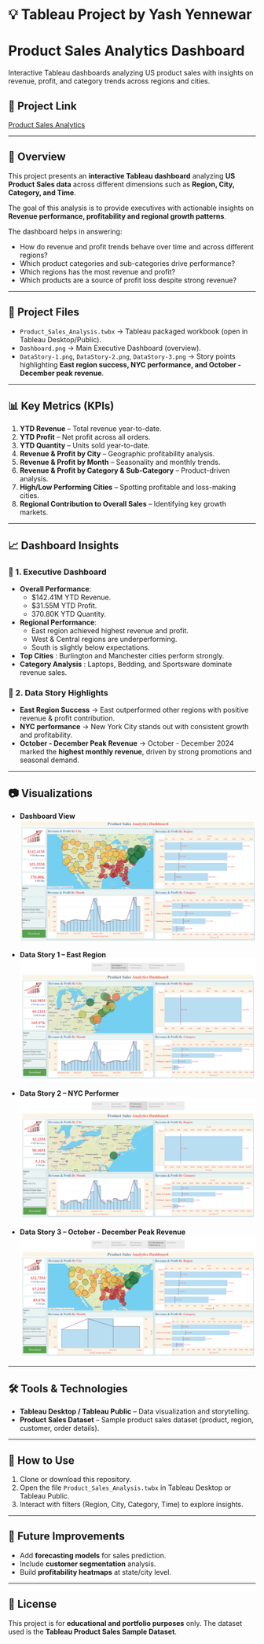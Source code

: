 # 💡 Tableau Project by Yash Yennewar

# **Product Sales Analytics Dashboard**
Interactive Tableau dashboards analyzing US product sales with insights on revenue, profit, and category trends across regions and cities.

## 📂 Project Link
<a href ="https://public.tableau.com/views/Product_Sales_Analysis_17582747822850/DataStory?:language=en-US&:sid=&:redirect=auth&:display_count=n&:origin=viz_share_link">Product Sales Analytics</a>

---

## 📌 Overview
This project presents an **interactive Tableau dashboard** analyzing **US Product Sales data** across different dimensions such as **Region, City, Category, and Time**.

The goal of this analysis is to provide executives with actionable insights on **Revenue performance, profitability and regional growth patterns**.  

The dashboard helps in answering:
- How do revenue and profit trends behave over time and across different regions?
- Which product categories and sub-categories drive performance?
- Which regions has the most revenue and profit?
- Which products are a source of profit loss despite strong revenue? 

---

## 📂 Project Files
- `Product_Sales_Analysis.twbx` → Tableau packaged workbook (open in Tableau Desktop/Public).  
- `Dashboard.png` → Main Executive Dashboard (overview).  
- `DataStory-1.png`, `DataStory-2.png`, `DataStory-3.png` → Story points highlighting **East region success, NYC performance, and October - December peak revenue**.  

---

## 📊 Key Metrics (KPIs)
1. **YTD Revenue** – Total revenue year-to-date.  
2. **YTD Profit** – Net profit across all orders.  
3. **YTD Quantity** – Units sold year-to-date.  
4. **Revenue & Profit by City** – Geographic profitability analysis.  
5. **Revenue & Profit by Month** – Seasonality and monthly trends.  
6. **Revenue & Profit by Category & Sub-Category** – Product-driven analysis.  
7. **High/Low Performing Cities** – Spotting profitable and loss-making cities.  
8. **Regional Contribution to Overall Sales** – Identifying key growth markets.

---

## 📈 Dashboard Insights
### 🔹 1. Executive Dashboard
- **Overall Performance**:
  - $142.41M YTD Revenue.
  - $31.55M YTD Profit.
  - 370.80K YTD Quantity.
- **Regional Performance**:  
  - East region achieved highest revenue and profit.  
  - West & Central regions are underperforming.  
  - South is slightly below expectations.  
- **Top Cities** : Burlington and Manchester cities perform strongly.  
- **Category Analysis** : Laptops, Bedding, and Sportsware dominate revenue sales.  

### 🔹 2. Data Story Highlights
- **East Region Success** → East outperformed other regions with positive revenue & profit contribution. 
- **NYC performance** → New York City stands out with consistent growth and profitability.  
- **October - December Peak Revenue** → October - December 2024 marked the **highest monthly revenue**, driven by strong promotions and seasonal demand.  

---

## 📷 Visualizations
- **Dashboard View**  
  ![Dashboard](Screenshots/Dashboard.png)  

- **Data Story 1 – East Region**  
  ![East Region](Screenshots/DataStory-1.png)  

- **Data Story 2 – NYC Performer**  
  ![NYC Performance](Screenshots/DataStory-2.png)

- **Data Story 3 – October - December Peak Revenue**  
  ![October - December Sales](Screenshots/DataStory-3.png)  

---

## 🛠️ Tools & Technologies
- **Tableau Desktop / Tableau Public** – Data visualization and storytelling.  
- **Product Sales Dataset** – Sample product sales dataset (product, region, customer, order details).  

---

## 🚀 How to Use
1. Clone or download this repository.  
2. Open the file `Product_Sales_Analysis.twbx` in Tableau Desktop or Tableau Public.  
3. Interact with filters (Region, City, Category, Time) to explore insights.  

---

## 📌 Future Improvements
- Add **forecasting models** for sales prediction.  
- Include **customer segmentation** analysis.  
- Build **profitability heatmaps** at state/city level.  

---

## 📜 License
This project is for **educational and portfolio purposes** only. The dataset used is the **Tableau Product Sales Sample Dataset**.

